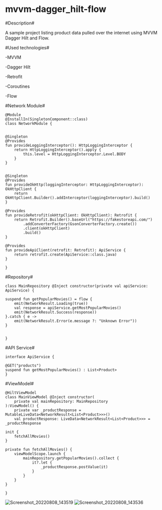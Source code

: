 # mvvm-dagger_hilt-flow


#Description#

A sample project listing product data pulled over the internet using MVVM Dagger Hilt and Flow.

#Used technologies#

-MVVM

-Dagger Hilt

-Retrofit

-Coroutines

-Flow



#Network Module#

    @Module
    @InstallIn(SingletonComponent::class)
    class NetworkModule {


    @Singleton
    @Provides
    fun provideLoggingInterceptor(): HttpLoggingInterceptor {
        return HttpLoggingInterceptor().apply {
            this.level = HttpLoggingInterceptor.Level.BODY
        }
    }


    @Singleton
    @Provides
    fun provideOkHttp(loggingInterceptor: HttpLoggingInterceptor): OkHttpClient {
        return OkHttpClient.Builder().addInterceptor(loggingInterceptor).build()
    }

    @Provides
    fun provideRetrofit(okHttpClient: OkHttpClient): Retrofit {
        return Retrofit.Builder().baseUrl("https://fakestoreapi.com/")
            .addConverterFactory(GsonConverterFactory.create())
            .client(okHttpClient)
            .build()
    }

    @Provides
    fun provideApiClient(retrofit: Retrofit): ApiService {
        return retrofit.create(ApiService::class.java)
    }

    }




#Repository#

    class MainRepository @Inject constructor(private val apiService: ApiService) {

    suspend fun getPopularMovies() = flow {
        emit(NetworkResult.Loading(true))
        val response = apiService.getMostPopularMovies()
        emit(NetworkResult.Success(response))
    }.catch { e ->
        emit(NetworkResult.Error(e.message ?: "Unknown Error"))
    }


    }


#API Service#

    interface ApiService {

    @GET("products")
    suspend fun getMostPopularMovies() : List<Product>
    }   

#ViewModel#

    @HiltViewModel
    class MainViewModel @Inject constructor(
        private val mainRepository: MainRepository
    ):ViewModel() {
        private var _productResponse = MutableLiveData<NetworkResult<List<Product>>>()
        val productResponse: LiveData<NetworkResult<List<Product>>> = _productResponse

    init {
        fetchAllMovies()
    }

    private fun fetchAllMovies() {
        viewModelScope.launch {
            mainRepository.getPopularMovies().collect {
                it?.let {
                    _productResponse.postValue(it)
                }
            }
        }
    }

    }
![Screenshot_20220808_143519](https://user-images.githubusercontent.com/50892348/183409297-6d87b007-2772-4721-b73f-53e786773e3c.png)
![Screenshot_20220808_143536](https://user-images.githubusercontent.com/50892348/183409328-0df0c7bb-6db8-4b0a-91d9-e86af2c02d8e.png)
